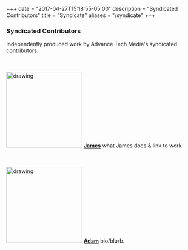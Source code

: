 +++
date = "2017-04-27T15:18:55-05:00"
description = "Syndicated Contributors"
title = "Syndicate"
aliases = "/syndicate"
+++

<h3> Syndicated Contributors </h3>
Independently produced work by Advance Tech Media's syndicated contributors.


<br></br>
<img src="/img/sponsors/bitcoinandbeers.png" alt="drawing" style="width: 200px;"/>
[**James**](https://needurl.com) what James does & link to work

<br></br>
<img src="/img/sponsors/event-driven-van.jpg" alt="drawing" style="width: 200px;"/>
[**Adam**](https://eventmodeling.org) bio/blurb.

<br></br>